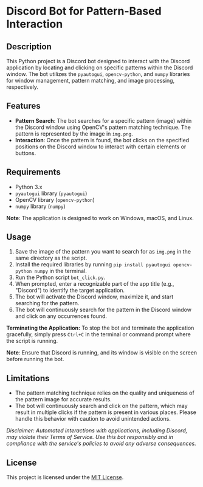 # Discord Bot for Pattern-Based Interaction

## Description

This Python project is a Discord bot designed to interact with the Discord application by locating and clicking on specific patterns within the Discord window. The bot utilizes the `pyautogui`, `opencv-python`, and `numpy` libraries for window management, pattern matching, and image processing, respectively.

## Features

- **Pattern Search**: The bot searches for a specific pattern (image) within the Discord window using OpenCV's pattern matching technique. The pattern is represented by the image in `img.png`.
- **Interaction**: Once the pattern is found, the bot clicks on the specified positions on the Discord window to interact with certain elements or buttons.

## Requirements

- Python 3.x
- `pyautogui` library (`pyautogui`)
- OpenCV library (`opencv-python`)
- `numpy` library (`numpy`)

**Note**: The application is designed to work on Windows, macOS, and Linux.

## Usage

1. Save the image of the pattern you want to search for as `img.png` in the same directory as the script.
2. Install the required libraries by running `pip install pyautogui opencv-python numpy` in the terminal.
3. Run the Python script `bot_click.py`.
4. When prompted, enter a recognizable part of the app title (e.g., "Discord") to identify the target application.
5. The bot will activate the Discord window, maximize it, and start searching for the pattern.
6. The bot will continuously search for the pattern in the Discord window and click on any occurrences found.

**Terminating the Application:**
To stop the bot and terminate the application gracefully, simply press `Ctrl+C` in the terminal or command prompt where the script is running.

**Note**: Ensure that Discord is running, and its window is visible on the screen before running the bot.

## Limitations

- The pattern matching technique relies on the quality and uniqueness of the pattern image for accurate results.
- The bot will continuously search and click on the pattern, which may result in multiple clicks if the pattern is present in various places. Please handle this behavior with caution to avoid unintended actions.

*Disclaimer: Automated interactions with applications, including Discord, may violate their Terms of Service. Use this bot responsibly and in compliance with the service's policies to avoid any adverse consequences.*

## License

This project is licensed under the [MIT License](LICENSE).

